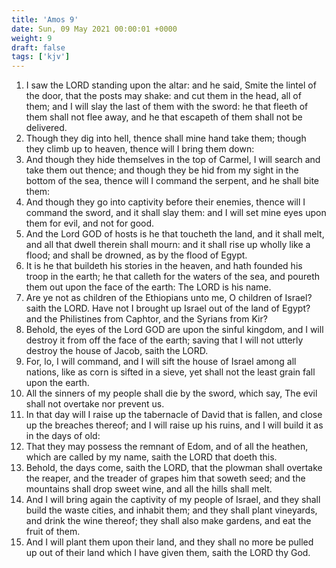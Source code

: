 ```yaml
---
title: 'Amos 9'
date: Sun, 09 May 2021 00:00:01 +0000
weight: 9
draft: false
tags: ['kjv'] 
---
```


1. I saw the LORD standing upon the altar: and he said, Smite the lintel of the door, that the posts may shake: and cut them in the head, all of them; and I will slay the last of them with the sword: he that fleeth of them shall not flee away, and he that escapeth of them shall not be delivered.
2. Though they dig into hell, thence shall mine hand take them; though they climb up to heaven, thence will I bring them down:
3. And though they hide themselves in the top of Carmel, I will search and take them out thence; and though they be hid from my sight in the bottom of the sea, thence will I command the serpent, and he shall bite them:
4. And though they go into captivity before their enemies, thence will I command the sword, and it shall slay them: and I will set mine eyes upon them for evil, and not for good.
5. And the Lord GOD of hosts is he that toucheth the land, and it shall melt, and all that dwell therein shall mourn: and it shall rise up wholly like a flood; and shall be drowned, as by the flood of Egypt.
6. It is he that buildeth his stories in the heaven, and hath founded his troop in the earth; he that calleth for the waters of the sea, and poureth them out upon the face of the earth: The LORD is his name.
7. Are ye not as children of the Ethiopians unto me, O children of Israel? saith the LORD. Have not I brought up Israel out of the land of Egypt? and the Philistines from Caphtor, and the Syrians from Kir?
8. Behold, the eyes of the Lord GOD are upon the sinful kingdom, and I will destroy it from off the face of the earth; saving that I will not utterly destroy the house of Jacob, saith the LORD.
9. For, lo, I will command, and I will sift the house of Israel among all nations, like as corn is sifted in a sieve, yet shall not the least grain fall upon the earth.
10. All the sinners of my people shall die by the sword, which say, The evil shall not overtake nor prevent us.
11. In that day will I raise up the tabernacle of David that is fallen, and close up the breaches thereof; and I will raise up his ruins, and I will build it as in the days of old:
12. That they may possess the remnant of Edom, and of all the heathen, which are called by my name, saith the LORD that doeth this.
13. Behold, the days come, saith the LORD, that the plowman shall overtake the reaper, and the treader of grapes him that soweth seed; and the mountains shall drop sweet wine, and all the hills shall melt.
14. And I will bring again the captivity of my people of Israel, and they shall build the waste cities, and inhabit them; and they shall plant vineyards, and drink the wine thereof; they shall also make gardens, and eat the fruit of them.
15. And I will plant them upon their land, and they shall no more be pulled up out of their land which I have given them, saith the LORD thy God.
